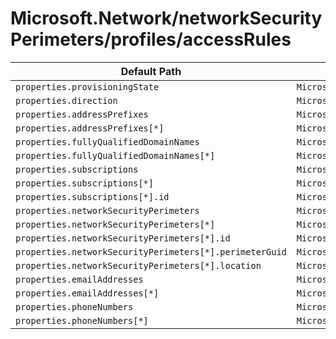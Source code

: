 # Microsoft.Network/networkSecurityPerimeters/profiles/accessRules

| Default Path | Alias |
|---|---|
| `properties.provisioningState` | `Microsoft.Network/networkSecurityPerimeters/profiles/accessRules/provisioningState` |
| `properties.direction` | `Microsoft.Network/networkSecurityPerimeters/profiles/accessRules/direction` |
| `properties.addressPrefixes` | `Microsoft.Network/networkSecurityPerimeters/profiles/accessRules/addressPrefixes` |
| `properties.addressPrefixes[*]` | `Microsoft.Network/networkSecurityPerimeters/profiles/accessRules/addressPrefixes[*]` |
| `properties.fullyQualifiedDomainNames` | `Microsoft.Network/networkSecurityPerimeters/profiles/accessRules/fullyQualifiedDomainNames` |
| `properties.fullyQualifiedDomainNames[*]` | `Microsoft.Network/networkSecurityPerimeters/profiles/accessRules/fullyQualifiedDomainNames[*]` |
| `properties.subscriptions` | `Microsoft.Network/networkSecurityPerimeters/profiles/accessRules/subscriptions` |
| `properties.subscriptions[*]` | `Microsoft.Network/networkSecurityPerimeters/profiles/accessRules/subscriptions[*]` |
| `properties.subscriptions[*].id` | `Microsoft.Network/networkSecurityPerimeters/profiles/accessRules/subscriptions[*].id` |
| `properties.networkSecurityPerimeters` | `Microsoft.Network/networkSecurityPerimeters/profiles/accessRules/networkSecurityPerimeters` |
| `properties.networkSecurityPerimeters[*]` | `Microsoft.Network/networkSecurityPerimeters/profiles/accessRules/networkSecurityPerimeters[*]` |
| `properties.networkSecurityPerimeters[*].id` | `Microsoft.Network/networkSecurityPerimeters/profiles/accessRules/networkSecurityPerimeters[*].id` |
| `properties.networkSecurityPerimeters[*].perimeterGuid` | `Microsoft.Network/networkSecurityPerimeters/profiles/accessRules/networkSecurityPerimeters[*].perimeterGuid` |
| `properties.networkSecurityPerimeters[*].location` | `Microsoft.Network/networkSecurityPerimeters/profiles/accessRules/networkSecurityPerimeters[*].location` |
| `properties.emailAddresses` | `Microsoft.Network/networkSecurityPerimeters/profiles/accessRules/emailAddresses` |
| `properties.emailAddresses[*]` | `Microsoft.Network/networkSecurityPerimeters/profiles/accessRules/emailAddresses[*]` |
| `properties.phoneNumbers` | `Microsoft.Network/networkSecurityPerimeters/profiles/accessRules/phoneNumbers` |
| `properties.phoneNumbers[*]` | `Microsoft.Network/networkSecurityPerimeters/profiles/accessRules/phoneNumbers[*]` |

